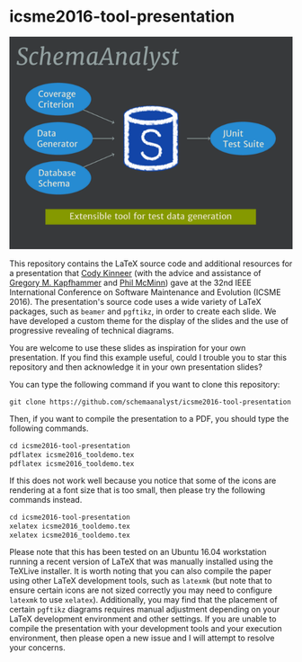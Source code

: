 # icsme2016-tool-presentation

![Sample of the ICSME 2016 Tool Presentation](icsme2016_tooldemo.png)

This repository contains the LaTeX source code and additional resources for a
presentation that [Cody Kinneer](https://kinneerc.github.io/) (with the advice
and assistance of [Gregory M.
Kapfhammer](http://www.cs.allegheny.edu/sites/gkapfham/) and [Phil
McMinn](http://mcminn.io)) gave at the 32nd IEEE International Conference on
Software Maintenance and Evolution (ICSME 2016). The presentation's source code
uses a wide variety of LaTeX packages, such as `beamer` and `pgftikz`, in order
to create each slide. We have developed a custom theme for the display of the
slides and the use of progressive revealing of technical diagrams.

You are welcome to use these slides as inspiration for your own presentation.
If you find this example useful, could I trouble you to star this repository
and then acknowledge it in your own presentation slides?

You can type the following command if you want to clone this repository:

```shell
git clone https://github.com/schemaanalyst/icsme2016-tool-presentation
```

Then, if you want to compile the presentation to a PDF, you should type the
following commands.

```shell
cd icsme2016-tool-presentation
pdflatex icsme2016_tooldemo.tex
pdflatex icsme2016_tooldemo.tex
```

If this does not work well because you notice that some of the icons are
rendering at a font size that is too small, then please try the following
commands instead.

```shell
cd icsme2016-tool-presentation
xelatex icsme2016_tooldemo.tex
xelatex icsme2016_tooldemo.tex
```

Please note that this has been tested on an Ubuntu 16.04 workstation running a
recent version of LaTeX that was manually installed using the TeXLive
installer.  It is worth noting that you can also compile the paper using other
LaTeX development tools, such as `latexmk` (but note that to ensure certain
icons are not sized correctly you may need to configure `latexmk` to use
`xelatex`). Additionally, you may find that the placement of certain `pgftikz`
diagrams requires manual adjustment depending on your LaTeX development
environment and other settings. If you are unable to compile the presentation
with your development tools and your execution environment, then please open a
new issue and I will attempt to resolve your concerns.
